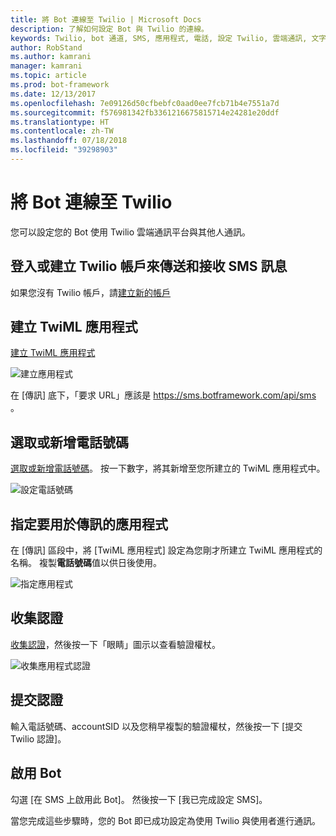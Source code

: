 ```yaml
---
title: 將 Bot 連線至 Twilio | Microsoft Docs
description: 了解如何設定 Bot 與 Twilio 的連線。
keywords: Twilio, bot 通道, SMS, 應用程式, 電話, 設定 Twilio, 雲端通訊, 文字
author: RobStand
ms.author: kamrani
manager: kamrani
ms.topic: article
ms.prod: bot-framework
ms.date: 12/13/2017
ms.openlocfilehash: 7e09126d50cfbebfc0aad0ee7fcb71b4e7551a7d
ms.sourcegitcommit: f576981342fb3361216675815714e24281e20ddf
ms.translationtype: HT
ms.contentlocale: zh-TW
ms.lasthandoff: 07/18/2018
ms.locfileid: "39298903"
---
```

# <a name="connect-a-bot-to-twilio"></a>將 Bot 連線至 Twilio

您可以設定您的 Bot 使用 Twilio 雲端通訊平台與其他人通訊。

## <a name="log-in-to-or-create-a-twilio-account-for-sending-and-receiving-sms-messages"></a>登入或建立 Twilio 帳戶來傳送和接收 SMS 訊息

如果您沒有 Twilio 帳戶，請<a href="https://www.twilio.com/try-twilio" target="_blank">建立新的帳戶</a>

## <a name="create-a-twiml-application"></a>建立 TwiML 應用程式

<a href="https://www.twilio.com/user/account/messaging/dev-tools/twiml-apps/add" target="_blank">建立 TwiML 應用程式</a>

![建立應用程式](~/media/channels/twi-StepTwiml.png)

 在 [傳訊] 底下，「要求 URL」應該是 https://sms.botframework.com/api/sms 。

## <a name="select-or-add-a-phone-number"></a>選取或新增電話號碼

<a href="https://www.twilio.com/user/account/phone-numbers/incoming" target="_blank">選取或新增電話號碼</a>。 按一下數字，將其新增至您所建立的 TwiML 應用程式中。

![設定電話號碼](~/media/channels/twi-StepPhone.png)

## <a name="specify-application-to-use-for-messaging"></a>指定要用於傳訊的應用程式
在 [傳訊] 區段中，將 [TwiML 應用程式] 設定為您剛才所建立 TwiML 應用程式的名稱。
複製**電話號碼**值以供日後使用。

![指定應用程式](~/media/channels/twi-StepPhone2.png)

## <a name="gather-credentials"></a>收集認證

<a href="https://www.twilio.com/user/account/settings" target="_blank">收集認證</a>，然後按一下「眼睛」圖示以查看驗證權杖。

![收集應用程式認證](~/media/channels/twi-StepAuth.png)

## <a name="submit-credentials"></a>提交認證

輸入電話號碼、accountSID 以及您稍早複製的驗證權杖，然後按一下 [提交 Twilio 認證]。

## <a name="enable-the-bot"></a>啟用 Bot
勾選 [在 SMS 上啟用此 Bot]。 然後按一下 [我已完成設定 SMS]。

當您完成這些步驟時，您的 Bot 即已成功設定為使用 Twilio 與使用者進行通訊。

